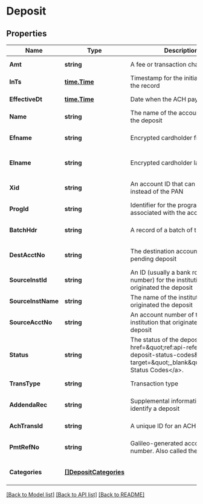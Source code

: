 # Deposit

## Properties
Name | Type | Description | Notes
------------ | ------------- | ------------- | -------------
**Amt** | **string** | A fee or transaction charge | [default to null]
**InTs** | [**time.Time**](time.Time.md) | Timestamp for the initial creation of the record | [default to null]
**EffectiveDt** | [**time.Time**](time.Time.md) | Date when the ACH payment posts | [default to null]
**Name** | **string** | The name of the account receiving the deposit | [default to null]
**Efname** | **string** | Encrypted cardholder first name | [optional] [default to null]
**Elname** | **string** | Encrypted cardholder last name | [optional] [default to null]
**Xid** | **string** | An account ID that can be used instead of the PAN | [optional] [default to null]
**ProgId** | **string** | Identifier for the program associated with the account | [default to null]
**BatchHdr** | **string** | A record of a batch of transactions | [optional] [default to null]
**DestAcctNo** | **string** | The destination account for a pending deposit | [optional] [default to null]
**SourceInstId** | **string** | An ID (usually a bank routing number) for the institution that originated the deposit | [default to null]
**SourceInstName** | **string** | The name of the institution that originated the deposit | [default to null]
**SourceAcctNo** | **string** | An account number of the institution that originated the deposit | [optional] [default to null]
**Status** | **string** | The status of the deposit. See &lt;a href&#x3D;\&quot;ref:api-reference-deposit-status-codes\&quot; target&#x3D;\&quot;_blank\&quot;&gt;Deposit Status Codes&lt;/a&gt;. | [default to null]
**TransType** | **string** | Transaction type | [default to null]
**AddendaRec** | **string** | Supplemental information to identify a deposit | [optional] [default to null]
**AchTransId** | **string** | A unique ID for an ACH transaction | [default to null]
**PmtRefNo** | **string** | Galileo-generated account number. Also called the PRN. | [optional] [default to null]
**Categories** | [**[]DepositCategories**](Deposit_categories.md) |  | [optional] [default to null]

[[Back to Model list]](../README.md#documentation-for-models) [[Back to API list]](../README.md#documentation-for-api-endpoints) [[Back to README]](../README.md)

